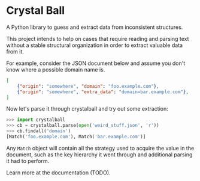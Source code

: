 # Crystal Ball

A Python library to guess and extract data from inconsistent structures.

This project intends to help on cases that require reading and parsing
text without a stable structural organization in order to extract
valuable data from it.

For example, consider the JSON document below and assume you don't know
where a possible domain name is.

```json
[
    {"origin": "somewhere", "domain": "foo.example.com"},
    {"origin": "somewhere", "extra_data": "domain=bar.example.com"},
]
```

Now let's parse it through crystalball and try out some extraction:

```python
>>> import crystalball
>>> cb = crystalball.parse(open('weird_stuff.json', 'r'))
>>> cb.findall('domain')
[Match('foo.example.com'), Match('bar.example.com')]
```

Any `Match` object will contain all the strategy used to acquire the
value in the document, such as the key hierarchy it went through and
additional parsing it had to perform.

Learn more at the documentation (TODO).

